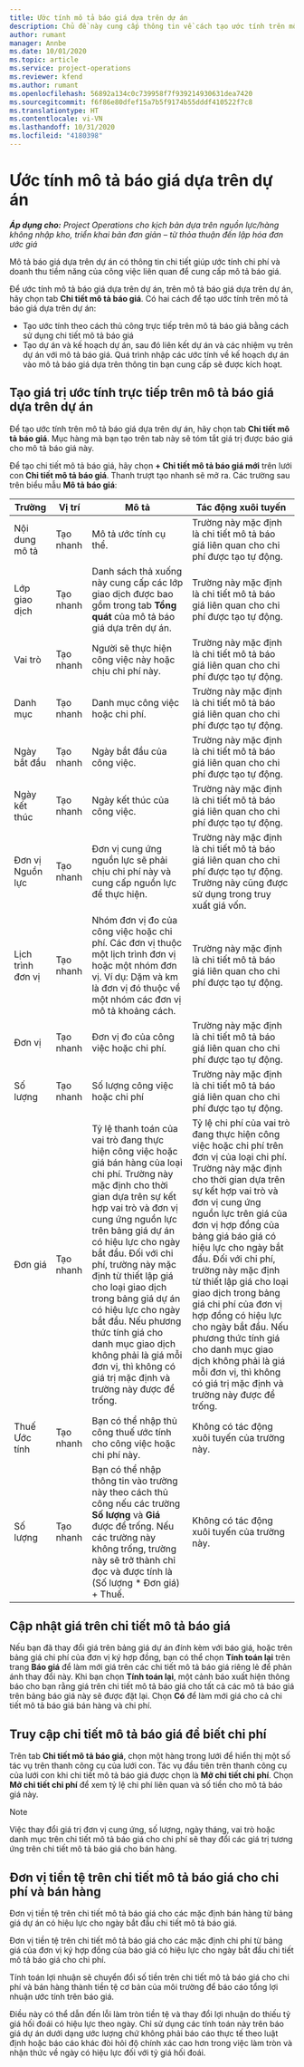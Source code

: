 ```yaml
---
title: Ước tính mô tả báo giá dựa trên dự án
description: Chủ đề này cung cấp thông tin về cách tạo ước tính trên mô tả báo giá dựa trên dự án.
author: rumant
manager: Annbe
ms.date: 10/01/2020
ms.topic: article
ms.service: project-operations
ms.reviewer: kfend
ms.author: rumant
ms.openlocfilehash: 56892a134c0c739958f7f939214930631dea7420
ms.sourcegitcommit: f6f86e80dfef15a7b5f9174b55dddf410522f7c8
ms.translationtype: HT
ms.contentlocale: vi-VN
ms.lasthandoff: 10/31/2020
ms.locfileid: "4180398"
---
```

# <a name="estimating-a-project-based-quote-line"></a>Ước tính mô tả báo giá dựa trên dự án

_**Áp dụng cho:** Project Operations cho kịch bản dựa trên nguồn lực/hàng không nhập kho, triển khai bản đơn giản – từ thỏa thuận đến lập hóa đơn ước giá_

Mô tả báo giá dựa trên dự án có thông tin chi tiết giúp ước tính chi phí và doanh thu tiềm năng của công việc liên quan để cung cấp mô tả báo giá.

Để ước tính mô tả báo giá dựa trên dự án, trên mô tả báo giá dựa trên dự án, hãy chọn tab **Chi tiết mô tả báo giá**. Có hai cách để tạo ước tính trên mô tả báo giá dựa trên dự án:

- Tạo ước tính theo cách thủ công trực tiếp trên mô tả báo giá bằng cách sử dụng chi tiết mô tả báo giá 
- Tạo dự án và kế hoạch dự án, sau đó liên kết dự án và các nhiệm vụ trên dự án với mô tả báo giá. Quá trình nhập các ước tính về kế hoạch dự án vào mô tả báo giá dựa trên thông tin bạn cung cấp sẽ được kích hoạt.

## <a name="create-estimates-directly-on-a-project-based-quote-line"></a>Tạo giá trị ước tính trực tiếp trên mô tả báo giá dựa trên dự án

Để tạo ước tính trên mô tả báo giá dựa trên dự án, hãy chọn tab **Chi tiết mô tả báo giá**. Mục hàng mà bạn tạo trên tab này sẽ tóm tắt giá trị được báo giá cho mô tả báo giá này. 

Để tạo chi tiết mô tả báo giá, hãy chọn **+ Chi tiết mô tả báo giá mới** trên lưới con **Chi tiết mô tả báo giá**. Thanh trượt tạo nhanh sẽ mở ra. Các trường sau trên biểu mẫu **Mô tả báo giá**:

| **Trường** | **Vị trí** | **Mô tả** | **Tác động xuôi tuyến** |
| --- | --- | --- | --- |
| Nội dung mô tả | Tạo nhanh | Mô tả ước tính cụ thể. | Trường này mặc định là chi tiết mô tả báo giá liên quan cho chi phí được tạo tự động. |
| Lớp giao dịch | Tạo nhanh | Danh sách thả xuống này cung cấp các lớp giao dịch được bao gồm trong tab **Tổng quát** của mô tả báo giá dựa trên dự án.  | Trường này mặc định là chi tiết mô tả báo giá liên quan cho chi phí được tạo tự động. |
| Vai trò | Tạo nhanh | Người sẽ thực hiện công việc này hoặc chịu chi phí này. | Trường này mặc định là chi tiết mô tả báo giá liên quan cho chi phí được tạo tự động. |
| Danh mục | Tạo nhanh | Danh mục công việc hoặc chi phí. | Trường này mặc định là chi tiết mô tả báo giá liên quan cho chi phí được tạo tự động. |
| Ngày bắt đầu | Tạo nhanh | Ngày bắt đầu của công việc. | Trường này mặc định là chi tiết mô tả báo giá liên quan cho chi phí được tạo tự động. |
| Ngày kết thúc | Tạo nhanh | Ngày kết thúc của công việc. | Trường này mặc định là chi tiết mô tả báo giá liên quan cho chi phí được tạo tự động. |
| Đơn vị Nguồn lực | Tạo nhanh | Đơn vị cung ứng nguồn lực sẽ phải chịu chi phí này và cung cấp nguồn lực để thực hiện. | Trường này mặc định là chi tiết mô tả báo giá liên quan cho chi phí được tạo tự động. Trường này cũng được sử dụng trong truy xuất giá vốn. |
| Lịch trình đơn vị | Tạo nhanh | Nhóm đơn vị đo của công việc hoặc chi phí. Các đơn vị thuộc một lịch trình đơn vị hoặc một nhóm đơn vị. Ví dụ: Dặm và km là đơn vị đó thuộc về một nhóm các đơn vị mô tả khoảng cách. | Trường này mặc định là chi tiết mô tả báo giá liên quan cho chi phí được tạo tự động. |
| Đơn vị | Tạo nhanh | Đơn vị đo của công việc hoặc chi phí. | Trường này mặc định là chi tiết mô tả báo giá liên quan cho chi phí được tạo tự động. |
| Số lượng | Tạo nhanh | Số lượng công việc hoặc chi phí | Trường này mặc định là chi tiết mô tả báo giá liên quan cho chi phí được tạo tự động. |
| Đơn giá | Tạo nhanh | Tỷ lệ thanh toán của vai trò đang thực hiện công việc hoặc giá bán hàng của loại chi phí. Trường này mặc định cho thời gian dựa trên sự kết hợp vai trò và đơn vị cung ứng nguồn lực trên bảng giá dự án có hiệu lực cho ngày bắt đầu. Đối với chi phí, trường này mặc định từ thiết lập giá cho loại giao dịch trong bảng giá dự án có hiệu lực cho ngày bắt đầu. Nếu phương thức tính giá cho danh mục giao dịch không phải là giá mỗi đơn vị, thì không có giá trị mặc định và trường này được để trống. | Tỷ lệ chi phí của vai trò đang thực hiện công việc hoặc chi phí trên đơn vị của loại chi phí. Trường này mặc định cho thời gian dựa trên sự kết hợp vai trò và đơn vị cung ứng nguồn lực trên giá của đơn vị hợp đồng của bảng giá báo giá có hiệu lực cho ngày bắt đầu. Đối với chi phí, trường này mặc định từ thiết lập giá cho loại giao dịch trong bảng giá chi phí của đơn vị hợp đồng có hiệu lực cho ngày bắt đầu. Nếu phương thức tính giá cho danh mục giao dịch không phải là giá mỗi đơn vị, thì không có giá trị mặc định và trường này được để trống. |
| Thuế Ước tính | Tạo nhanh | Bạn có thể nhập thủ công thuế ước tính cho công việc hoặc chi phí này. | Không có tác động xuôi tuyến của trường này. |
| Số lượng | Tạo nhanh | Bạn có thể nhập thông tin vào trường này theo cách thủ công nếu các trường **Số lượng** và **Giá** được để trống. Nếu các trường này không trống, trường này sẽ trở thành chỉ đọc và được tính là (Số lượng \* Đơn giá) + Thuế. | Không có tác động xuôi tuyến của trường này. |

## <a name="update-prices-on-quote-line-details"></a>Cập nhật giá trên chi tiết mô tả báo giá

Nếu bạn đã thay đổi giá trên bảng giá dự án đính kèm với báo giá, hoặc trên bảng giá chi phí của đơn vị ký hợp đồng, bạn có thể chọn **Tính toán lại** trên trang **Báo giá** để làm mới giá trên các chi tiết mô tả báo giá riêng lẻ để phản ánh thay đổi này. Khi bạn chọn **Tính toán lại**, một cảnh báo xuất hiện thông báo cho bạn rằng giá trên chi tiết mô tả báo giá cho tất cả các mô tả báo giá trên bảng báo giá này sẽ được đặt lại. Chọn **Có** để làm mới giá cho cả chi tiết mô tả báo giá bán hàng và chi phí.

## <a name="access-quote-line-details-for-cost"></a>Truy cập chi tiết mô tả báo giá để biết chi phí

Trên tab **Chi tiết mô tả báo giá**, chọn một hàng trong lưới để hiển thị một số tác vụ trên thanh công cụ của lưới con. Tác vụ đầu tiên trên thanh công cụ của lưới con khi chi tiết mô tả báo giá được chọn là **Mở chi tiết chi phí**. Chọn **Mở chi tiết chi phí** để xem tỷ lệ chi phí liên quan và số tiền cho mô tả báo giá này.

> [!NOTE]
> Việc thay đổi giá trị đơn vị cung ứng, số lượng, ngày tháng, vai trò hoặc danh mục trên chi tiết mô tả báo giá cho chi phí sẽ thay đổi các giá trị tương ứng trên chi tiết mô tả báo giá cho bán hàng.
## <a name="currency-on-quote-line-details-for-cost-and-sales"></a>Đơn vị tiền tệ trên chi tiết mô tả báo giá cho chi phí và bán hàng

Đơn vị tiền tệ trên chi tiết mô tả báo giá cho các mặc định bán hàng từ bảng giá dự án có hiệu lực cho ngày bắt đầu chi tiết mô tả báo giá.

Đơn vị tiền tệ trên chi tiết mô tả báo giá cho các mặc định chi phí từ bảng giá của đơn vị ký hợp đồng của báo giá có hiệu lực cho ngày bắt đầu chi tiết mô tả báo giá cho chi phí.

Tính toán lợi nhuận sẽ chuyển đổi số tiền trên chi tiết mô tả báo giá cho chi phí và bán hàng thành tiền tệ cơ bản của môi trường để báo cáo tổng lợi nhuận ước tính trên báo giá.

Điều này có thể dẫn đến lỗi làm tròn tiền tệ và thay đổi lợi nhuận do thiếu tỷ giá hối đoái có hiệu lực theo ngày. Chỉ sử dụng các tính toán này trên báo giá dự án dưới dạng ước lượng chứ không phải báo cáo thực tế theo luật định hoặc báo cáo khác đòi hỏi độ chính xác cao hơn trong việc làm tròn và nhận thức về ngày có hiệu lực đối với tỷ giá hối đoái.
